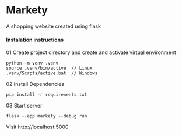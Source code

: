 # Markety

A shopping website created using flask

#### Instalation instructions

01 Create project directory and create and activate virtual environment

```
python -m venv .venv
source .venv/bin/active  // Linux
.venv/Scrpts/active.bat  // Windows

```

02 Install Dependencies

```
pip install -r requirements.txt

```

03 Start server

```
flask --app markety --debug run

```

Visit http://localhost:5000
